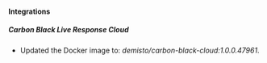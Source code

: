 #### Integrations
##### Carbon Black Live Response Cloud
- Updated the Docker image to: *demisto/carbon-black-cloud:1.0.0.47961*.
